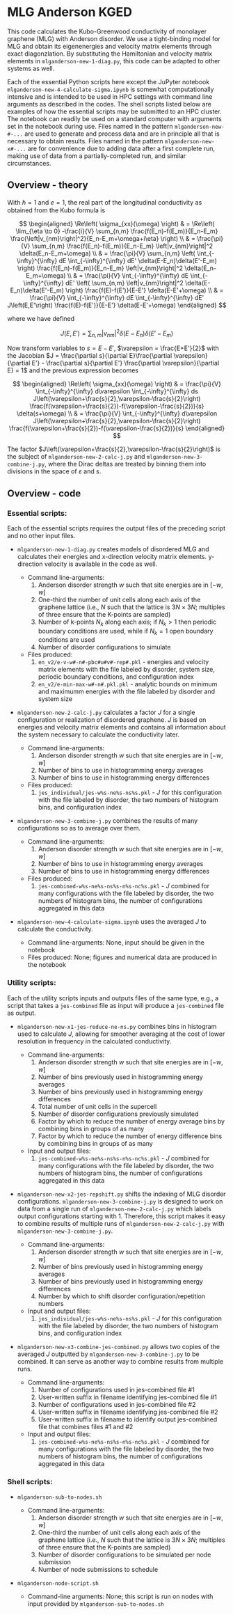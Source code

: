 # MLG Anderson KGED

This code calculates the Kubo-Greenwood conductivity of monolayer graphene (MLG) with Anderson disorder.
We use a tight-binding model for MLG and obtain its eigenenergies and velocity matrix elements through exact diagonzlation.
By substituting the Hamiltonian and velocity matrix elements in `mlganderson-new-1-diag.py`, this code can be adapted to other systems as well.

Each of the essential Python scripts here except the JuPyter notebook `mlganderson-new-4-calculate-sigma.ipynb` is somewhat computationally intensive and is intended to be used in HPC settings with command line arguments as described in the codes.
The shell scripts listed below are examples of how the essential scripts may be submitted to an HPC cluster.
The notebook can readily be used on a standard computer with arguments set in the notebook during use.
Files named in the pattern `mlganderson-new-#-...` are used to generate and process data and are in principle all that is necessary to obtain results.
Files named in the pattern `mlganderson-new-x#-...` are for convenience due to adding data after a first complete run, making use of data from a partially-completed run, and similar circumstances.

## Overview - theory

With $\hbar=1$ and $e=1$, the real part of the longitudinal conductivity as obtained from the Kubo formula is

$$
\begin{aligned}
\Re\left( \sigma_{xx}(\omega) \right)
& = \Re\left( \lim_{\eta \to 0} -\frac{i}{V} \sum_{n,m} \frac{f(E_n)-f(E_m)}{E_n-E_m} \frac{\left|v_{nm}\right|^2}{E_n-E_m+\omega+i\eta} \right) \\
& = \frac{\pi}{V} \sum_{n,m} \frac{f(E_n)-f(E_m)}{E_n-E_m} \left|v_{nm}\right|^2 \delta(E_n-E_m+\omega) \\
& = \frac{\pi}{V} \sum_{n,m} \left( \int_{-\infty}^{\infty} dE \int_{-\infty}^{\infty} dE' \delta(E-E_n)\delta(E'-E_m) \right) \frac{f(E_n)-f(E_m)}{E_n-E_m} \left|v_{nm}\right|^2 \delta(E_n-E_m+\omega) \\
& = \frac{\pi}{V} \int_{-\infty}^{\infty} dE \int_{-\infty}^{\infty} dE' \left( \sum_{n,m} \left|v_{nm}\right|^2  \delta(E-E_n)\delta(E'-E_m) \right) \frac{f(E)-f(E')}{E-E'} \delta(E-E'+\omega) \\
& = \frac{\pi}{V} \int_{-\infty}^{\infty} dE \int_{-\infty}^{\infty} dE' J\left(E,E'\right) \frac{f(E)-f(E')}{E-E'} \delta(E-E'+\omega)
\end{aligned}
$$

where we have defined

$$
J\left(E,E'\right) = \sum_{n,m} |v_{nm}|^2  \delta(E-E_n)\delta(E'-E_m)
$$

Now transform variables to $s=E-E'$, $\varepsilon = \frac{E+E'}{2}$ with the Jacobian $J = \frac{\partial s}{\partial E}\frac{\partial \varepsilon}{\partial E'} - \frac{\partial s}{\partial E'} \frac{\partial \varepsilon}{\partial E} = 1$ and the previous expression becomes

$$
\begin{aligned}
\Re\left( \sigma_{xx}(\omega) \right)
& = \frac{\pi}{V} \int_{-\infty}^{\infty} d\varepsilon \int_{-\infty}^{\infty} ds J\left(\varepsilon+\frac{s}{2},\varepsilon-\frac{s}{2}\right) \frac{f(\varepsilon+\frac{s}{2})-f(\varepsilon-\frac{s}{2})}{s} \delta(s+\omega) \\
& = \frac{\pi}{V} \int_{-\infty}^{\infty} d\varepsilon J\left(\varepsilon+\frac{s}{2},\varepsilon-\frac{s}{2}\right) \frac{f(\varepsilon+\frac{s}{2})-f(\varepsilon-\frac{s}{2})}{s}
\end{aligned}
$$

The factor $J\left(\varepsilon+\frac{s}{2},\varepsilon-\frac{s}{2}\right)$ is the subject of `mlganderson-new-2-calc-j.py` and `mlganderson-new-3-combine-j.py`, where the Dirac deltas are treated by binning them into divisions in the space of $\varepsilon$ and $s$.

## Overview - code

### Essential scripts:

Each of the essential scripts requires the output files of the preceding script and no other input files.

- `mlganderson-new-1-diag.py` creates models of disordered MLG and calculates their energies and x-direction velocity matrix elements. y-direction velocity is available in the code as well.
	- Command line-arguments:
		1. Anderson disorder strength $w$ such that site energies are in $[-w,w]$
		2. One-third the number of unit cells along each axis of the graphene lattice (i.e., $N$ such that the lattice is $3N×3N$; multiples of three ensure that the K-points are sampled)
		3. Number of k-points $N_k$ along each axis; if $N_k>1$ then periodic boundary conditions are used, while if $N_k=1$ open boundary conditions are used
		4. Number of disorder configurations to simulate
	- Files produced:
		1. `en_v2/e-v-w#-n#-pbc#u#v#-rep#.pkl` - energies and velocity matrix elements with the file labeled by disorder, system size, periodic boundary conditions, and configuration index
		2. `en_v2/e-min-max-w#-n#.pkl.pkl` - analytic bounds on minimum and maximumm energies with the file labeled by disorder and system size

- `mlganderson-new-2-calc-j.py` calculates a factor $J$ for a single configuration or realization of disordered graphene. $J$ is based on energies and velocity matrix elements and contains all information about the system necessary to calculate the conductivity later.
	- Command line-arguments:
		1. Anderson disorder strength $w$ such that site energies are in $[-w,w]$
		2. Number of bins to use in histogramming energy averages
		3. Number of bins to use in histogramming energy differences
	- Files produced:
		1. `jes_individual/jes-w%s-ne%s-ns%s.pkl` - $J$ for this configuration with the file labeled by disorder, the two numbers of histogram bins, and configuration index

- `mlganderson-new-3-combine-j.py` combines the results of many configurations so as to average over them.
	- Command line-arguments:
		1. Anderson disorder strength $w$ such that site energies are in $[-w,w]$
		2. Number of bins to use in histogramming energy averages
		3. Number of bins to use in histogramming energy differences
	- Files produced:
		1. `jes-combined-w%s-ne%s-ns%s-n%s-nc%s.pkl` - $J$ combined for many configurations with the file labeled by disorder, the two numbers of histogram bins, the number of configurations aggregated in this data

- `mlganderson-new-4-calculate-sigma.ipynb` uses the averaged $J$ to calculate the conductivity.
	- Command line-arguments: None, input should be given in the notebook
	- Files produced: None; figures and numerical data are produced in the notebook

### Utility scripts:

Each of the utility scripts inputs and outputs files of the same type, e.g., a script that takes a `jes-combined` file as input will produce a `jes-combined` file as output.

- `mlganderson-new-x1-jes-reduce-ne-ns.py` combines bins in histogram used to calculate $J$, allowing for smoother averaging at the cost of lower resolution in frequency in the calculated conductivity.
	- Command line-arguments:
		1. Anderson disorder strength $w$ such that site energies are in $[-w,w]$
		2. Number of bins previously used in histogramming energy averages
		3. Number of bins previously used in histogramming energy differences
		4. Total number of unit cells in the supercell
		5. Number of disorder configurations previously simulated
		6. Factor by which to reduce the number of energy average bins by combining bins in groups of as many
		7. Factor by which to reduce the number of energy difference bins by combining bins in groups of as many
	- Input and output files:
		1. `jes-combined-w%s-ne%s-ns%s-n%s-nc%s.pkl` - $J$ combined for many configurations with the file labeled by disorder, the two numbers of histogram bins, the number of configurations aggregated in this data

- `mlganderson-new-x2-jes-repshift.py` shifts the indexing of MLG disorder configurations. `mlganderson-new-3-combine-j.py` is designed to work on data from a single run of `mlganderson-new-2-calc-j.py` which labels output configurations starting with 1. Therefore, this script makes it easy to combine results of multiple runs of `mlganderson-new-2-calc-j.py` with `mlganderson-new-3-combine-j.py`.
	- Command line-arguments:
		1. Anderson disorder strength $w$ such that site energies are in $[-w,w]$
		2. Number of bins previously used in histogramming energy averages
		3. Number of bins previously used in histogramming energy differences
		4. Number by which to shift disorder configuration/repetition numbers
	- Input and output files:
		1. `jes_individual/jes-w%s-ne%s-ns%s.pkl` - $J$ for this configuration with the file labeled by disorder, the two numbers of histogram bins, and configuration index

- `mlganderson-new-x3-combine-jes-combined.py` allows two copies of the averaged $J$ outputted by `mlganderson-new-3-combine-j.py` to be combined. It can serve as another way to combine results from multiple runs.
	- Command line-arguments:
		1. Number of configurations used in jes-combined file #1
		2. User-written suffix in filename identifying jes-combined file #1
		3. Number of configurations used in jes-combined file #2
		4. User-written suffix in filename identifying jes-combined file #2
		4. User-written suffix in filename to identify output jes-combined file that combines files #1 and #2
	- Input and output files:
		1. `jes-combined-w%s-ne%s-ns%s-n%s-nc%s.pkl` - $J$ combined for many configurations with the file labeled by disorder, the two numbers of histogram bins, the number of configurations aggregated in this data

### Shell scripts:

- `mlganderson-sub-to-nodes.sh`
	- Command line-arguments: 
		1. Anderson disorder strength $w$ such that site energies are in $[-w,w]$
		2. One-third the number of unit cells along each axis of the graphene lattice (i.e., $N$ such that the lattice is $3N×3N$; multiples of three ensure that the K-points are sampled)
		3. Number of disorder configurations to be simulated per node submission
		4. Number of node submissions to schedule

- `mlganderson-node-script.sh`
	- Command-line arguments: None; this script is run on nodes with input provided by `mlganderson-sub-to-nodes.sh`